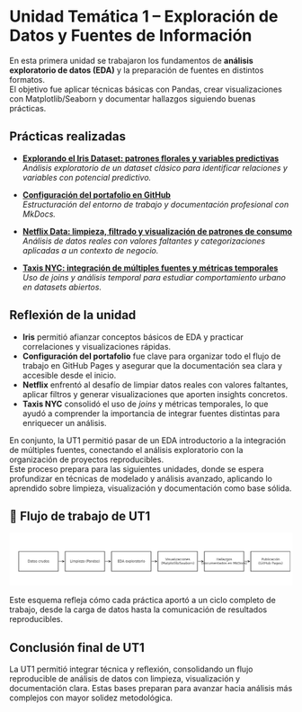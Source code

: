 # Unidad Temática 1 – Exploración de Datos y Fuentes de Información

En esta primera unidad se trabajaron los fundamentos de **análisis exploratorio de datos (EDA)** y la preparación de fuentes en distintos formatos.  
El objetivo fue aplicar técnicas básicas con Pandas, crear visualizaciones con Matplotlib/Seaborn y documentar hallazgos siguiendo buenas prácticas.

## Prácticas realizadas

- [**Explorando el Iris Dataset: patrones florales y variables predictivas**](./practica1/main1.md)  
  *Análisis exploratorio de un dataset clásico para identificar relaciones y variables con potencial predictivo.*

- [**Configuración del portafolio en GitHub**](./practica2/main2.md)  
  *Estructuración del entorno de trabajo y documentación profesional con MkDocs.*

- [**Netflix Data: limpieza, filtrado y visualización de patrones de consumo**](./practica3/main3.md)  
  *Análisis de datos reales con valores faltantes y categorizaciones aplicadas a un contexto de negocio.*

- [**Taxis NYC: integración de múltiples fuentes y métricas temporales**](./practica4/main4.md)  
  *Uso de joins y análisis temporal para estudiar comportamiento urbano en datasets abiertos.*


## Reflexión de la unidad
- **Iris** permitió afianzar conceptos básicos de EDA y practicar correlaciones y visualizaciones rápidas.  
- **Configuración del portafolio** fue clave para organizar todo el flujo de trabajo en GitHub Pages y asegurar que la documentación sea clara y accesible desde el inicio.  
- **Netflix** enfrentó al desafío de limpiar datos reales con valores faltantes, aplicar filtros y generar visualizaciones que aporten insights concretos.  
- **Taxis NYC** consolidó el uso de *joins* y métricas temporales, lo que ayudó a comprender la importancia de integrar fuentes distintas para enriquecer un análisis.

En conjunto, la UT1  permitió pasar de un EDA introductorio a la integración de múltiples fuentes, conectando el análisis exploratorio con la organización de proyectos reproducibles.  
Este proceso prepara para las siguientes unidades, donde se espera profundizar en técnicas de modelado y análisis avanzado, aplicando lo aprendido sobre limpieza, visualización y documentación como base sólida.

## 🚀 Flujo de trabajo de UT1

![](../assets/flujo_ut1.png)

Este esquema refleja cómo cada práctica aportó a un ciclo completo de trabajo,
desde la carga de datos hasta la comunicación de resultados reproducibles.

## Conclusión final de UT1
La UT1 permitió integrar técnica y reflexión, consolidando un flujo reproducible de análisis de datos con limpieza, visualización y documentación clara. Estas bases preparan para avanzar hacia análisis más complejos con mayor solidez metodológica.
